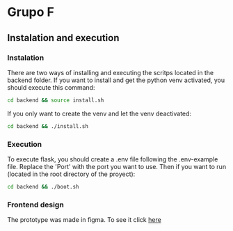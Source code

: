# Grupo F

## Instalation and execution

### Instalation

There are two ways of installing and executing the scritps located in the backend folder. If you want to install and get the python venv activated, you should execute this command:

```bash
cd backend && source install.sh
```

If you only want to create the venv and let the venv deactivated:

```bash
cd backend && ./install.sh
```
### Execution

To execute flask, you should create a .env file following the .env-example file. Replace the 'Port' with the port you want to use. Then if you want to run (located in the root directory of the proyect):

```bash
cd backend && ./boot.sh
```

### Frontend design

The prototype was made in figma. To see it click [here](https://www.figma.com/design/cISJEx3uRimDIfdLR5N5YQ/Librer%C3%ADa?node-id=0-1&t=orSXJa2clBBefjAs-1) 